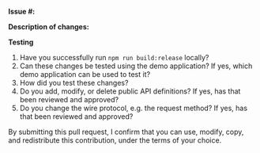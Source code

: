 **Issue #:**

**Description of changes:**

**Testing**

1. Have you successfully run `npm run build:release` locally?
2. Can these changes be tested using the demo application? If yes, which demo application can be used to test it?
3. How did you test these changes?
4. Do you add, modify, or delete public API definitions? If yes, has that been reviewed and approved?
5. Do you change the wire protocol, e.g. the request method? If yes, has that been reviewed and approved?


By submitting this pull request, I confirm that you can use, modify, copy, and redistribute this contribution, under the terms of your choice.

